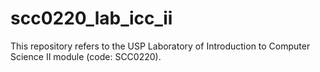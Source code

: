 # scc0220_lab_icc_ii
This repository refers to the USP Laboratory of Introduction to Computer Science II module (code: SCC0220). 
